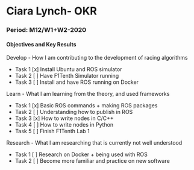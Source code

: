 # Ciara Lynch- OKR

### Period: M12/W1+W2-2020

#### Objectives and Key Results

Develop - How I am contributing to the development of racing algorithms

-  Task 1  [x] Install Ubuntu and ROS simulator
-  Task 2  [ ] Have F1Tenth Simulator running
-  Task 3  [ ] Install and have ROS running on Docker

Learn - What I am learning from the theory, and used frameworks

-  Task 1  [x] Basic ROS commands + making ROS packages
-  Task 2  [ ] Understanding how to publish in ROS
-  Task 3  [x] How to write nodes in C/C++
- Task 4  [ ] How to write nodes in Python
- Task 5  [ ] Finish F1Tenth Lab 1

Research - What I am researching that is currently not well understood

-  Task 1 [ ] Research on Docker + being used with ROS
-  Task 2 [ ] Become more familiar and practice on new software